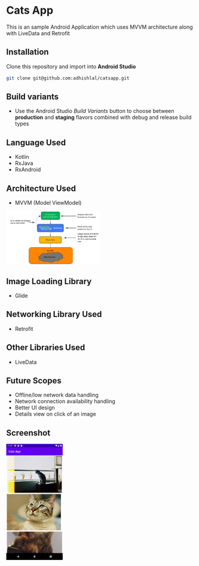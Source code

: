 # Cats App

This is an sample Android Application which uses MVVM architecture along with LiveData and Retrofit

## Installation
Clone this repository and import into **Android Studio**
```bash
git clone git@github.com:adhishlal/catsapp.git
```

## Build variants
- Use the Android Studio *Build Variants* button to choose between **production** and **staging** flavors combined with debug and release build types

## Language Used
- Kotlin
- RxJava
- RxAndroid

## Architecture Used
- MVVM (Model ViewModel)
<img src="https://github.com/adhishlal/CatsApp/blob/master/MVVM.png" width="50%">

## Image Loading Library
- Glide

## Networking Library Used
- Retrofit

## Other Libraries Used
- LiveData

## Future Scopes
- Offline/low network data handling
- Network connection availability handling
- Better UI design
- Details view on click of an image

## Screenshot
<img src="https://github.com/adhishlal/CatsApp/blob/master/Screenshot_1619158026.png" width="30%">

